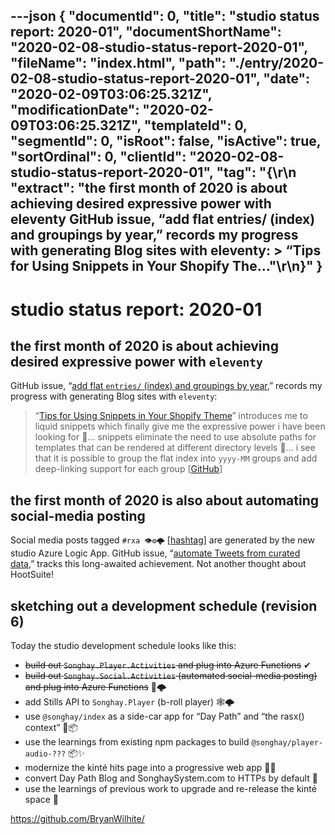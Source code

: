 ---json
{
  "documentId": 0,
  "title": "studio status report: 2020-01",
  "documentShortName": "2020-02-08-studio-status-report-2020-01",
  "fileName": "index.html",
  "path": "./entry/2020-02-08-studio-status-report-2020-01",
  "date": "2020-02-09T03:06:25.321Z",
  "modificationDate": "2020-02-09T03:06:25.321Z",
  "templateId": 0,
  "segmentId": 0,
  "isRoot": false,
  "isActive": true,
  "sortOrdinal": 0,
  "clientId": "2020-02-08-studio-status-report-2020-01",
  "tag": "{\r\n  \"extract\": \"the first month of 2020 is about achieving desired expressive power with eleventy GitHub issue, “add flat entries/ (index) and groupings by year,” records my progress with generating Blog sites with eleventy: > “Tips for Using Snippets in Your Shopify The…\"\r\n}"
}
---

# studio status report: 2020-01

## the first month of 2020 is about achieving desired expressive power with `eleventy`

GitHub issue, “[add flat `entries/` (index) and groupings by year](https://github.com/BryanWilhite/Blog/issues/24),” records my progress with generating Blog sites with `eleventy`:

> “[Tips for Using Snippets in Your Shopify Theme](https://www.shopify.com/partners/blog/88186566-tips-for-using-snippets-in-your-shopify-theme)” introduces me to liquid snippets which finally give me the expressive power i have been looking for 💪… snippets eliminate the need to use absolute paths for templates that can be rendered at different directory levels 👏… i see that it is possible to group the flat index into `yyyy-MM` groups and add deep-linking support for each group [[GitHub](https://github.com/BryanWilhite/Blog/issues/24#issuecomment-574925619)]

## the first month of 2020 is also about automating social-media posting

Social media posts tagged `#rxa 👁⚙🌩` [[hashtag](https://twitter.com/hashtag/rxa)] are generated by the new studio Azure Logic App. GitHub issue, “[automate Tweets from curated data](https://github.com/BryanWilhite/Songhay.Social/issues/7),” tracks this long-awaited achievement. Not another thought about HootSuite!

## sketching out a development schedule (revision 6)

Today the studio development schedule looks like this:

* ~~build out `Songhay.Player.Activities` and plug into Azure Functions~~ ✔
* ~~build out `Songhay.Social.Activities` (automated social-media posting) and plug into Azure Functions~~ 🤖🌩
* add Stills API to `Songhay.Player` (b-roll player) 🕸🌩
* use `@songhay/index` as a side-car app for “Day Path” and “the rasx() context” 🚛📦
* use the learnings from existing npm packages to build `@songhay/player-audio-???` 📦✨
* modernize the kinté hits page into a progressive web app 💄✨
* convert Day Path Blog and SonghaySystem.com to HTTPs by default 🔐
* use the learnings of previous work to upgrade and re-release the kinté space 🚀

<https://github.com/BryanWilhite/>
